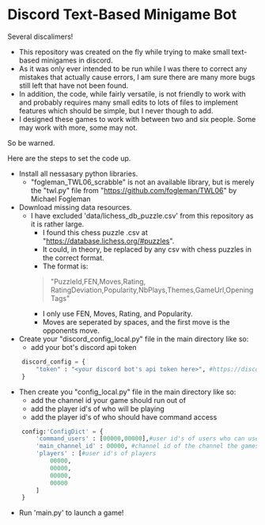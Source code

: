 # Discord Text-Based Minigame Bot

Several discalimers!

- This repository was created on the fly while trying to make small text-based minigames in discord.
- As it was only ever intended to be run while I was there to correct any mistakes that actually cause errors, I am sure there are many more bugs still left that have not been found.
- In addition, the code, while fairly versatile, is not friendly to work with and probably requires many small edits to lots of files to implement features which should be simple, but I never though to add.
- I designed these games to work with between two and six people. Some may work with more, some may not.

So be warned.

Here are the steps to set the code up.

- Install all nessasary python libraries.
  - "fogleman_TWL06_scrabble" is not an available library, but is merely the "twl.py" file from "https://github.com/fogleman/TWL06" by Michael Fogleman
- Download missing data resources.
  - I have excluded 'data/lichess_db_puzzle.csv' from this repository as it is rather large.
    - I found this chess puzzle .csv at "https://database.lichess.org/#puzzles".
    - It could, in theory, be replaced by any csv with chess puzzles in the correct format.
    - The format is:
    > "PuzzleId,FEN,Moves,Rating, RatingDeviation,Popularity,NbPlays,Themes,GameUrl,OpeningTags"
    - I only use FEN, Moves, Rating, and Popularity.
    - Moves are seperated by spaces, and the first move is the opponents move.
- Create your "discord_config_local.py" file in the main directory like so:
  - add your bot's discord api token

``` python
    discord_config = {
        "token" : "<your discord bot's api token here>", #https://discord.com/developers/docs/intro
    }
```

- Then create you "config_local.py" file in the main directory like so:
  - add the channel id your game should run out of
  - add the player id's of who will be playing
  - add the player id's of who should have command access

``` python
    config:'ConfigDict' = {
        'command_users' : [00000,00000],#user id's of users who can use commands
        'main_channel_id' : 00000, #channel id of the channel the games will run in
        'players' : [#user id's of players
            00000,
            00000,
            00000,
            00000
        ]
    }
```

- Run 'main.py' to launch a game!
